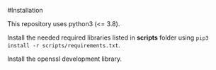#Installation 

This repository uses python3 (<= 3.8). 

Install the needed required libraries listed in **scripts** folder using `pip3 install -r scripts/requirements.txt`.

Install the openssl development library.
